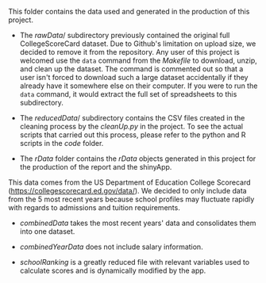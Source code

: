 This folder contains the data used and generated in the production of this project.

* The *rawData*/ subdirectory previously contained the original full CollegeScoreCard dataset. Due to Github's limitation on upload size, we decided to remove it from the repository. Any user of this project is welcomed use the ```data``` command from the *Makefile* to download, unzip, and clean up the dataset. The command is commented out so that a user isn't forced to download such a large dataset accidentally if they already have it somewhere else on their computer. If you were to run the ```data``` command, it would extract the full set of spreadsheets to this subdirectory.

* The *reducedData*/ subdirectory contains the CSV files created in the cleaning process by the *cleanUp.py* in the project. To see the actual scripts that carried out this process, please refer to the python and R scripts in the *code* folder.

* The *rData* folder contains the *rData* objects generated in this project for the production of the report and the shinyApp.

This data comes from the US Department of Education College Scorecard (https://collegescorecard.ed.gov/data/). We decided to only include data from the 5 most recent years because school profiles may fluctuate rapidly with regards to admissions and tuition requirements. 

* *combinedData* takes the most recent years' data and consolidates them into one dataset. 

* *combinedYearData* does not include salary information.

* *schoolRanking* is a greatly reduced file with relevant variables used to calculate scores and is dynamically modified by the app.